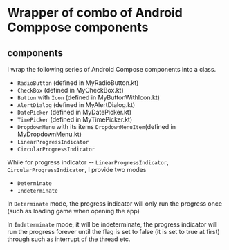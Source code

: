 # Wrapper of combo of Android Comppose components
## components

I wrap the following series of Android Compose components into a class.

- `RadioButton` (defined in MyRadioButton.kt)
- `CheckBox` (defined in MyCheckBox.kt)
- `Button` with `Icon` (defined in MyButtonWithIcon.kt)
- `AlertDialog` (defined in MyAlertDialog.kt)
- `DatePicker` (defined in MyDatePicker.kt)
- `TimePicker` (defined in MyTimePicker.kt)
- `DropdownMenu` with its items `DropdownMenuItem`(defined in MyDropdownMenu.kt)
- `LinearProgressIndicator`
- `CircularProgressIndicator`

While for progress indicator -- `LinearProgressIndicator`, `CircularProgressIndicator`, I provide two modes

- `Determinate`
- `Indeterminate`

In `Determinate` mode, the progress indicator will only run the progress once (such as loading game when opening the app)

In `Indeterminate` mode, it will be indeterminate, the progress indicator will run the progress forever until the flag is set to false (it is set to true at first) through such as interrupt of the thread etc.
